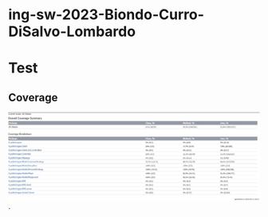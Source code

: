 # ing-sw-2023-Biondo-Curro-DiSalvo-Lombardo
# Test
## Coverage
![Coverage](/Deliverables/Test/Coverage.jpg).
